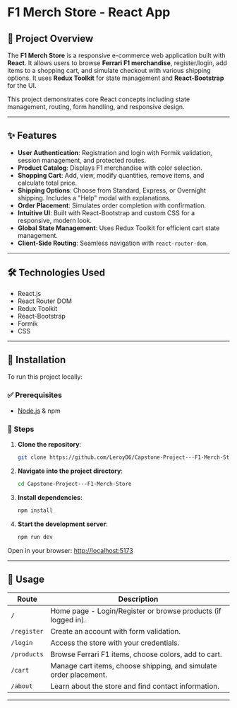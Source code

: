 # F1 Merch Store - React App

## 📌 Project Overview

The **F1 Merch Store** is a responsive e-commerce web application built with **React**. It allows users to browse **Ferrari F1 merchandise**, register/login, add items to a shopping cart, and simulate checkout with various shipping options. It uses **Redux Toolkit** for state management and **React-Bootstrap** for the UI.

This project demonstrates core React concepts including state management, routing, form handling, and responsive design.

---

## ✨ Features

- **User Authentication**: Registration and login with Formik validation, session management, and protected routes.  
- **Product Catalog**: Displays F1 merchandise with color selection.  
- **Shopping Cart**: Add, view, modify quantities, remove items, and calculate total price.  
- **Shipping Options**: Choose from Standard, Express, or Overnight shipping. Includes a "Help" modal with explanations.  
- **Order Placement**: Simulates order completion with confirmation.  
- **Intuitive UI**: Built with React-Bootstrap and custom CSS for a responsive, modern look.  
- **Global State Management**: Uses Redux Toolkit for efficient cart state management.  
- **Client-Side Routing**: Seamless navigation with `react-router-dom`.

---

## 🛠 Technologies Used

- React.js  
- React Router DOM  
- Redux Toolkit  
- React-Bootstrap  
- Formik  
- CSS  

---

## 🚀 Installation

To run this project locally:

### ✅ Prerequisites

- [Node.js](https://nodejs.org/) & npm

### 🧭 Steps

1. **Clone the repository**:
   ```bash
   git clone https://github.com/LeroyD6/Capstone-Project---F1-Merch-Store.git
   ```

2. **Navigate into the project directory**:
   ```bash
   cd Capstone-Project---F1-Merch-Store
   ```

3. **Install dependencies**:
   ```bash
   npm install
   ```

4. **Start the development server**:
   ```bash
   npm run dev
   ```

Open in your browser: [http://localhost:5173](http://localhost:5173)

---

## 🧭 Usage

| Route          | Description |
|----------------|-------------|
| `/`            | Home page - Login/Register or browse products (if logged in). |
| `/register`    | Create an account with form validation. |
| `/login`       | Access the store with your credentials. |
| `/products`    | Browse Ferrari F1 items, choose colors, add to cart. |
| `/cart`        | Manage cart items, choose shipping, and simulate order placement. |
| `/about`       | Learn about the store and find contact information. |

---